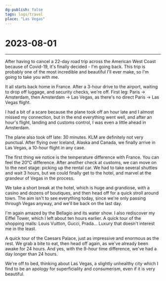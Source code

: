 ```yaml
---
dg-publish: false
tags: logs/travel
place: "Las Vegas"
---
```

# 2023-08-01
---
After having to cancel a 22-day road trip across the American West Coast because of Covid-19, it's finally decided - I'm going back. This trip is probably one of the most incredible and beautiful I'll ever make, so I'm going to take you with me.

It all starts back home in France. After a 3-hour drive to the airport, waiting to drop off luggage, and security checks, we're off. First leg: Paris -> Amsterdam, then Amsterdam -> Las Vegas, as there's no direct Paris -> Las Vegas flight.

I had a bit of a scare because the plane took off an hour late and I almost missed my connection, but in the end everything went well, and after an hour's flight, landing and customs control, I was even a little ahead in Amsterdam. 

The plane also took off late: 30 minutes. KLM are definitely not very punctual. After flying over Iceland, Alaska and Canada, we finally arrive in Las Vegas, a 10-hour flight in any case.

The first thing we notice is the temperature difference with France. You can feel the 20°C difference. After another check at customs, we can move on to the next stage: picking up the rental car. We had to take several shuttles and wait 3 hours, but we could finally get to the hotel, and marvel at the grandeur of Vegas in the process.

We take a short break at the hotel, which is huge and grandiose, with a casino and dozens of boutiques, and then head off for a quick stroll around town. The aim isn't to see everything today, since we're only passing through Vegas anyway, and we'll be back on the last day.

I'm again amazed by the Bellagio and its water show. I also rediscover my Eiffel Tower, which I left about ten hours earlier. A quick tour of the shopping malls: Louis Vuitton, Gucci, Prada... Luxury that doesn't interest me in the least.

A quick tour of the Caesars Palace, just as impressive and enormous as the rest. We grab a bite to eat, then head off again, as we've already been awake for 24 hours. And yes, with the 9-hour time difference, we've had a day longer than 24 hours.

We're off to bed, thinking about Las Vegas, a slightly unhealthy city which I find to be an apology for superficiality and consumerism, even if it is very beautiful.